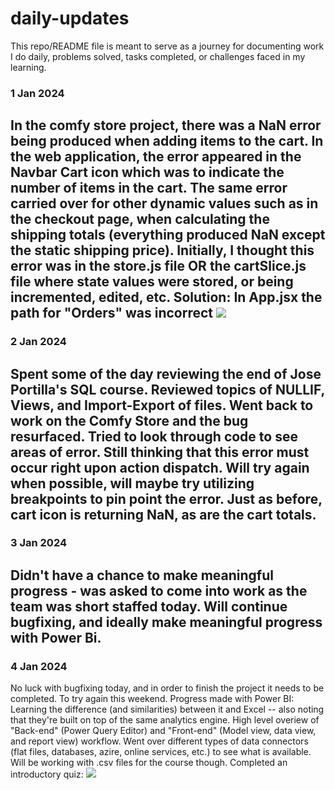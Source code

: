 # daily-updates

This repo/README file is meant to serve as a journey for documenting work I do daily, problems solved, tasks completed, or challenges faced in my learning. 

### 1 Jan 2024 

In the comfy store project, there was a NaN error being produced when adding items to the cart. In the web application, the error appeared in the Navbar Cart icon which was to indicate the number of items in the cart. The same error carried over for other dynamic values such as in the checkout page, when calculating the shipping totals (everything produced NaN except the static shipping price). 
Initially, I thought this error was in the store.js file OR the cartSlice.js file where state values were stored, or being incremented, edited, etc. 
Solution: In App.jsx the path for "Orders" was incorrect
<img src='https://dj-project-previews.s3.amazonaws.com/updates/Screenshot+2024-01-02+121816.png'>
-------------------------------------------------------------------------------
### 2 Jan 2024

Spent some of the day reviewing the end of Jose Portilla's SQL course. Reviewed topics of NULLIF, Views, and Import-Export of files. 
Went back to work on the Comfy Store and the bug resurfaced. Tried to look through code to see areas of error. Still thinking that this error must occur right upon action dispatch.
Will try again when possible, will maybe try utilizing breakpoints to pin point the error. Just as before, cart icon is returning NaN, as are the cart totals. 
-------------------------------------------------------------------------------
### 3 Jan 2024 

Didn't have a chance to make meaningful progress - was asked to come into work as the team was short staffed today. 
Will continue bugfixing, and ideally make meaningful progress with Power Bi. 
-------------------------------------------------------------------------------
### 4 Jan 2024 

No luck with bugfixing today, and in order to finish the project it needs to be completed. 
To try again this weekend.
Progress made with Power BI: 
Learning the difference (and similarities) between it and Excel -- also noting that they're built on top of the same analytics engine. 
High level overiew of "Back-end" (Power Query Editor) and "Front-end" (Model view, data view, and report view) workflow.
Went over different types of data connectors (flat files, databases, azire, online services, etc.) to see what is available. Will be working with .csv files for the course though. 
Completed an introductory quiz:
<img src="https://dj-project-previews.s3.amazonaws.com/updates/Screenshot+2024-01-04+230325.png">
